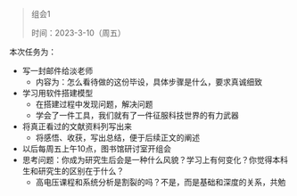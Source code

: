 > 组会1
>
> 时间：2023-3-10（周五）

本次任务为：

- 写一封邮件给淡老师
    - 内容为：怎么看待做的这份毕设，具体步骤是什么，要求真诚细致
- 学习用软件搭建模型
    - 在搭建过程中发现问题，解决问题
    - 学会了一件工具，我们就有了一件征服科技世界的有力武器
- 将真正看过的文献资料列写出来
    - 将感悟、收获，写出总结，便于后续正文的阐述
- 以后每周五上午10点，图书馆研讨室开组会
- 思考问题：你成为研究生后会是一种什么风貌？学习上有何变化？你觉得本科生和研究生的区别在于什么？
    - 高电压课程和系统分析是割裂的吗？不是，而是基础和深度的关系，共勉

